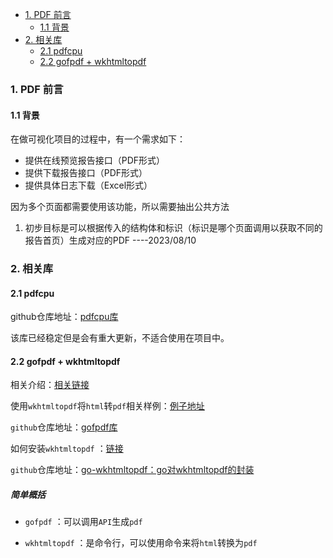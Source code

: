 - [1. PDF 前言](#1)
    - [1.1 背景](#1.1)
- [2. 相关库](#2)
    - [2.1 pdfcpu](#2.1)
    - [2.2 gofpdf + wkhtmltopdf](#2.2)












### <span id="1">1. PDF 前言</span>

#### <span id="1.1">1.1 背景</span>
在做可视化项目的过程中，有一个需求如下：
- 提供在线预览报告接口（PDF形式）
- 提供下载报告接口（PDF形式）
- 提供具体日志下载（Excel形式）

因为多个页面都需要使用该功能，所以需要抽出公共方法
1. 初步目标是可以根据传入的结构体和标识（标识是哪个页面调用以获取不同的报告首页）生成对应的PDF  ----2023/08/10



### <span id="2">2. 相关库</span>

#### <span id="2.1">2.1 pdfcpu</span>
github仓库地址：[pdfcpu库](https://github.com/pdfcpu/pdfcpu)

该库已经稳定但是会有重大更新，不适合使用在项目中。

#### <span id="2.2">2.2 gofpdf + wkhtmltopdf</span>
相关介绍：[相关链接](https://www.php.cn/faq/540227.html)

使用`wkhtmltopdf`将`html`转`pdf`相关样例：[例子地址](https://www.jianshu.com/p/3dce30736279)

`github`仓库地址：[gofpdf库](https://github.com/jung-kurt/gofpdf)

如何安装`wkhtmltopdf` ：[链接](https://www.hmxthome.com/linux/4879.html)

`github`仓库地址：[go-wkhtmltopdf：go对wkhtmltopdf的封装](https://github.com/SebastiaanKlippert/go-wkhtmltopdf)

##### 简单概括
- `gofpdf` ：可以调用`API`生成`pdf`

- `wkhtmltopdf` ：是命令行，可以使用命令来将`html`转换为`pdf`